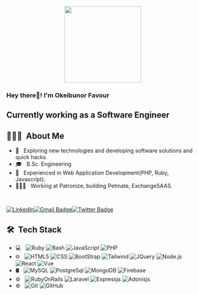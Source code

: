 <p align="center">
  <img src="https://github.com/thompsonemerson/thompsonemerson/raw/master/cover-thompson.png" height="200"/>
</p>

<h3> Hey there👋! I'm Okeibunor Favour</h2>
<h2> Currently working as a Software Engineer </h2>

## 👨🏻‍💻 &nbsp;About Me 

- 🤔 &nbsp; Exploring new technologies and developing software solutions and quick hacks.
- 🎓 &nbsp; B.Sc. Engineering
- 💼 &nbsp; Experienced in Web Application Development(PHP, Ruby, Javascript).
- 👨🏻‍💻 &nbsp; Working at Patronize, building Petmate, ExchangeSAAS. 

<br>

[![LinkedIn](https://img.shields.io/badge/-Okeibunor%20Favour-blue?style=plastic&logo=linkedin&logoColor=white&link=https://www.linkedin.com/in/prathmesh-jadhav-4933ab172/)](https://www.linkedin.com/in/favour-okeibunor/)[![Gmail Badge](https://img.shields.io/badge/-favourokeibunor@gmail.com-c14438?style=flat-square&logo=Gmail&logoColor=white&link=mailto:favourokeibunor@gmail.com)](mailto:favourokeibunor@gmail.com)[![Twitter Badge](https://img.shields.io/badge/-@favourokeibunor?style=flat-square&labelColor=1ca0f1&logo=twitter&logoColor=white&link=https://twitter.com/favourokeibunor)](https://twitter.com/favourokeibunor)


## 🛠 &nbsp;Tech Stack

- 💻 &nbsp;
  ![Ruby](https://img.shields.io/badge/-Ruby-333333?style=flat&logo=ruby)
  ![Bash](https://img.shields.io/badge/-Bash-333333?style=flat&logo=bash&logoColor=007396)
  ![JavaScript](https://img.shields.io/badge/-JavaScript-333333?style=flat&logo=javascript)
  ![PHP](https://img.shields.io/badge/-PHP-333333?style=flat&logo=php)
- 🌐 &nbsp;
  ![HTML5](https://img.shields.io/badge/-HTML5-333333?style=flat&logo=HTML5)
  ![CSS](https://img.shields.io/badge/-CSS-333333?style=flat&logo=CSS3&logoColor=1572B6)
  ![BootStrap](https://img.shields.io/badge/-BootStrap-333333?style=flat&logo=bootstrap&logoColor=1572B6)
  ![Tailwind](https://img.shields.io/badge/-Tailwind-333333?style=flat&logo=tailwind&logoColor=1272B6)
  ![JQuery](https://img.shields.io/badge/-JQuery-333333?style=flat&logo=jquery)
  ![Node.js](https://img.shields.io/badge/-Node.js-333333?style=flat&logo=node.js)
  ![React](https://img.shields.io/badge/-React-333333?style=flat&logo=react)
  ![Vue](https://img.shields.io/badge/-React-333333?style=flat&logo=vue)
- 🛢 &nbsp;
  ![MySQL](https://img.shields.io/badge/-MySQL-333333?style=flat&logo=mysql)
  ![PostgreSql](https://img.shields.io/badge/-Postgresql-333333?style=flat&logo=postgresql)
  ![MongoDB](https://img.shields.io/badge/-MongoDB-333333?style=flat&logo=mongodb)
  ![Firebase](https://img.shields.io/badge/-Firebase-333333?style=flat&logo=firebase)
- ⚙️ &nbsp;
  ![RubyOnRails](https://img.shields.io/badge/-RubyOnRails-333333?style=flat&logo=rubyonrails)
  ![Laravel](https://img.shields.io/badge/-Laravel-333333?style=flat&logo=laravel)
  ![Expressjs](https://img.shields.io/badge/-Express-333333?style=flat&logo=express)
  ![Adonisjs](https://img.shields.io/badge/-Adonis-333333?style=flat&logo=adonisjs)
- ⚙️ &nbsp;
  ![Git](https://img.shields.io/badge/-Git-333333?style=flat&logo=git)
  ![GitHub](https://img.shields.io/badge/-GitHub-333333?style=flat&logo=github)
  

<br/>

<!--
**Okeibunor/okeibunor** is a ✨ _special_ ✨ repository because its `README.md` (this file) appears on your GitHub profile.

Here are some ideas to get you started:

- 🔭 I’m currently working on Pocket App
- 🌱 I’m currently learning more concepts Cloud Devops, Terraform, Kubernetes.
- 👯 I’m looking to collaborate on awesome projects. Language Agnostic. Especially scripting languages like Javascript, 
- 💬 Ask me about Ruby, Nodejs, MVC, Design Patterns
- 😄 Pronouns: He/Him
- ⚡ Fun fact: Hot water will turn into ice faster than cold water
-->
